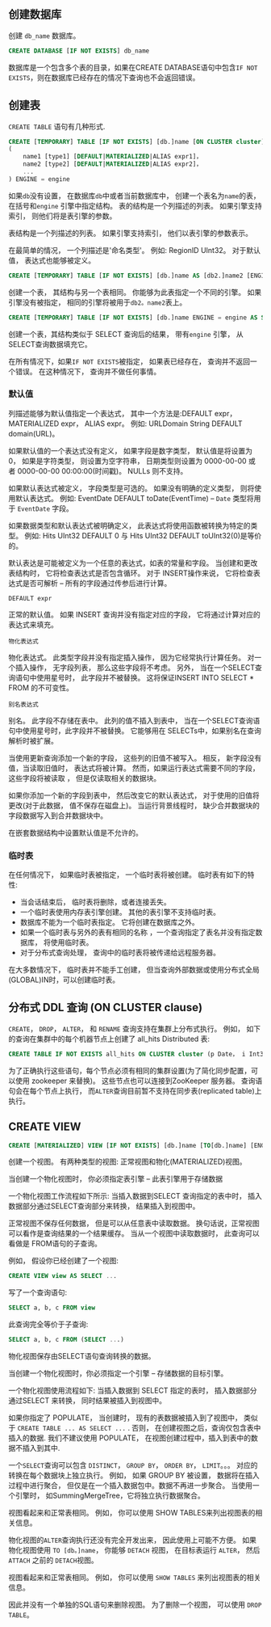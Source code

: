 ## 创建数据库

创建 `db_name` 数据库。

```sql
CREATE DATABASE [IF NOT EXISTS] db_name
```

数据库是一个包含多个表的目录，如果在CREATE DATABASE语句中包含`IF NOT EXISTS`，则在数据库已经存在的情况下查询也不会返回错误。

<a name="query_language-queries-create_table"></a>

## 创建表

`CREATE TABLE` 语句有几种形式.

```sql
CREATE [TEMPORARY] TABLE [IF NOT EXISTS] [db.]name [ON CLUSTER cluster]
(
    name1 [type1] [DEFAULT|MATERIALIZED|ALIAS expr1]，
    name2 [type2] [DEFAULT|MATERIALIZED|ALIAS expr2]，
    ...
) ENGINE = engine
```

如果`db`没有设置， 在数据库`db`中或者当前数据库中， 创建一个表名为`name`的表， 在括号和`engine` 引擎中指定结构。 表的结构是一个列描述的列表。 如果引擎支持索引， 则他们将是表引擎的参数。

表结构是一个列描述的列表。 如果引擎支持索引， 他们以表引擎的参数表示。

在最简单的情况， 一个列描述是'命名类型'。 例如: RegionID UInt32。 对于默认值， 表达式也能够被定义。

```sql
CREATE [TEMPORARY] TABLE [IF NOT EXISTS] [db.]name AS [db2.]name2 [ENGINE = engine]
```

创建一个表， 其结构与另一个表相同。 你能够为此表指定一个不同的引擎。 如果引擎没有被指定， 相同的引擎将被用于`db2。name2`表上。

```sql
CREATE [TEMPORARY] TABLE [IF NOT EXISTS] [db.]name ENGINE = engine AS SELECT ...
```

创建一个表，其结构类似于 SELECT 查询后的结果， 带有`engine` 引擎， 从 SELECT查询数据填充它。

在所有情况下，如果`IF NOT EXISTS`被指定， 如果表已经存在， 查询并不返回一个错误。 在这种情况下， 查询并不做任何事情。

### 默认值

列描述能够为默认值指定一个表达式， 其中一个方法是:DEFAULT expr， MATERIALIZED expr， ALIAS expr。 
例如: URLDomain String DEFAULT domain(URL)。

如果默认值的一个表达式没有定义， 如果字段是数字类型， 默认值是将设置为0， 如果是字符类型， 则设置为空字符串， 日期类型则设置为 0000-00-00 或者 0000-00-00 00:00:00(时间戳)。 NULLs 则不支持。

如果默认表达式被定义， 字段类型是可选的。 如果没有明确的定义类型， 则将使用默认表达式。 例如: EventDate DEFAULT toDate(EventTime) – `Date` 类型将用于 `EventDate` 字段。

如果数据类型和默认表达式被明确定义， 此表达式将使用函数被转换为特定的类型。 例如: Hits UInt32 DEFAULT 0 与 Hits UInt32 DEFAULT toUInt32(0)是等价的。

默认表达是可能被定义为一个任意的表达式，如表的常量和字段。 当创建和更改表结构时， 它将检查表达式是否包含循环。 对于 INSERT操作来说， 它将检查表达式是否可解析 – 所有的字段通过传参后进行计算。

`DEFAULT expr`

正常的默认值。 如果 INSERT 查询并没有指定对应的字段， 它将通过计算对应的表达式来填充。

`物化表达式`

物化表达式。 此类型字段并没有指定插入操作， 因为它经常执行计算任务。 对一个插入操作， 无字段列表， 那么这些字段将不考虑。 另外， 当在一个SELECT查询语句中使用星号时， 此字段并不被替换。 这将保证INSERT INTO SELECT * FROM 的不可变性。

`别名表达式`

别名。 此字段不存储在表中。 
此列的值不插入到表中， 当在一个SELECT查询语句中使用星号时，此字段并不被替换。 
它能够用在 SELECTs中，如果别名在查询解析时被扩展。

当使用更新查询添加一个新的字段， 这些列的旧值不被写入。 相反， 新字段没有值，当读取旧值时， 表达式将被计算。 然而，如果运行表达式需要不同的字段， 这些字段将被读取 ， 但是仅读取相关的数据块。

如果你添加一个新的字段到表中， 然后改变它的默认表达式， 对于使用的旧值将更改(对于此数据， 值不保存在磁盘上)。 当运行背景线程时， 缺少合并数据块的字段数据写入到合并数据块中。

在嵌套数据结构中设置默认值是不允许的。


### 临时表

在任何情况下， 如果临时表被指定， 一个临时表将被创建。 临时表有如下的特性:

- 当会话结束后， 临时表将删除，或者连接丢失。
- 一个临时表使用内存表引擎创建。 其他的表引擎不支持临时表。
- 数据库不能为一个临时表指定。 它将创建在数据库之外。
- 如果一个临时表与另外的表有相同的名称 ，一个查询指定了表名并没有指定数据库， 将使用临时表。
- 对于分布式查询处理， 查询中的临时表将被传递给远程服务器。

在大多数情况下， 临时表并不能手工创建， 但当查询外部数据或使用分布式全局(GLOBAL)IN时，可以创建临时表。 

分布式 DDL 查询 (ON CLUSTER clause)
----------------------------------------------

`CREATE`， `DROP`， `ALTER`， 和 `RENAME` 查询支持在集群上分布式执行。 例如， 如下的查询在集群中的每个机器节点上创建了 all_hits Distributed 表:

```sql
CREATE TABLE IF NOT EXISTS all_hits ON CLUSTER cluster (p Date， i Int32) ENGINE = Distributed(cluster， default， hits)
```

为了正确执行这些语句，每个节点必须有相同的集群设置(为了简化同步配置，可以使用 zookeeper 来替换)。 这些节点也可以连接到ZooKeeper 服务器。
查询语句会在每个节点上执行， 而`ALTER`查询目前暂不支持在同步表(replicated table)上执行。



## CREATE VIEW

```sql
CREATE [MATERIALIZED] VIEW [IF NOT EXISTS] [db.]name [TO[db.]name] [ENGINE = engine] [POPULATE] AS SELECT ...
```

创建一个视图。 有两种类型的视图: 正常视图和物化(MATERIALIZED)视图。

当创建一个物化视图时， 你必须指定表引擎 – 此表引擎用于存储数据

一个物化视图工作流程如下所示: 当插入数据到SELECT 查询指定的表中时， 插入数据部分通过SELECT查询部分来转换， 结果插入到视图中。

正常视图不保存任何数据， 但是可以从任意表中读取数据。 换句话说，正常视图可以看作是查询结果的一个结果缓存。 当从一个视图中读取数据时， 此查询可以看做是 FROM语句的子查询。

例如， 假设你已经创建了一个视图:

```sql
CREATE VIEW view AS SELECT ...
```

写了一个查询语句:

```sql
SELECT a, b, c FROM view
```
此查询完全等价于子查询:

```sql
SELECT a, b, c FROM (SELECT ...)
```

物化视图保存由SELECT语句查询转换的数据。

当创建一个物化视图时，你必须指定一个引擎 – 存储数据的目标引擎。

一个物化视图使用流程如下:  当插入数据到 SELECT 指定的表时， 插入数据部分通过SELECT 来转换， 同时结果被插入到视图中。


如果你指定了 POPULATE， 当创建时， 现有的表数据被插入到了视图中， 类似于 `CREATE TABLE ... AS SELECT ...` . 否则， 在创建视图之后，查询仅包含表中插入的数据. 我们不建议使用 POPULATE， 在视图创建过程中，插入到表中的数据不插入到其中.

一个`SELECT`查询可以包含 `DISTINCT`， `GROUP BY`， `ORDER BY`， `LIMIT`。。。 对应的转换在每个数据块上独立执行。 例如， 如果 GROUP BY 被设置， 数据将在插入过程中进行聚合， 但仅是在一个插入数据包中。数据不再进一步聚合。 当使用一个引擎时， 如SummingMergeTree，它将独立执行数据聚合。

视图看起来和正常表相同。 例如， 你可以使用 SHOW TABLES来列出视图表的相关信息。

物化视图的`ALTER`查询执行还没有完全开发出来， 因此使用上可能不方便。 如果物化视图使用 `TO [db。]name`， 你能够 `DETACH` 视图， 在目标表运行 `ALTER`， 然后 `ATTACH` 之前的 `DETACH`视图。

视图看起来和正常表相同。 例如， 你可以使用 `SHOW TABLES` 来列出视图表的相关信息。

因此并没有一个单独的SQL语句来删除视图。 为了删除一个视图， 可以使用  `DROP TABLE`。


